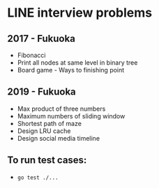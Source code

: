 # LINE interview problems

## 2017 - Fukuoka
* Fibonacci
* Print all nodes at same level in binary tree
* Board game - Ways to finishing point

## 2019 - Fukuoka
* Max product of three numbers
* Maximum numbers of sliding window
* Shortest path of maze
* Design LRU cache
* Design social media timeline

## To run test cases:
* `go test ./...`

